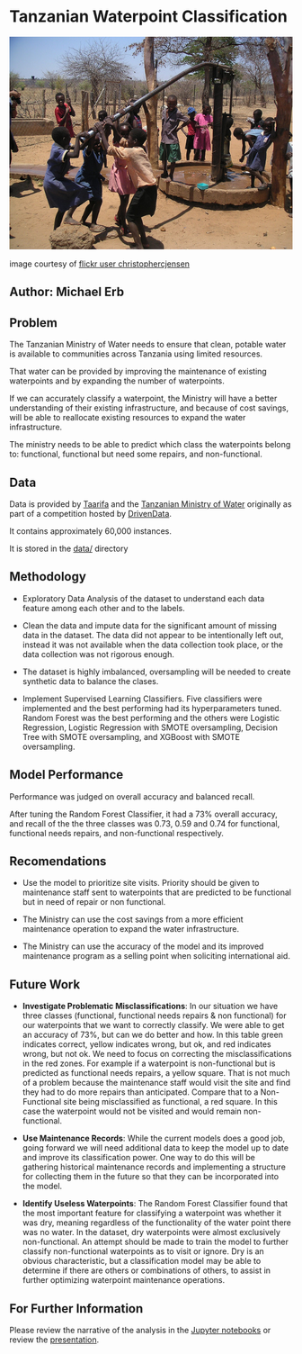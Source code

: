 # Tanzanian Waterpoint Classification

![Pumping Photo](images/pumping.jpg "Tanzanian Water Pump")

image courtesy of [flickr user christophercjensen](https://www.flickr.com/photos/christophercjensen/3559607145)

## Author: Michael Erb

## Problem

The Tanzanian Ministry of Water needs to ensure that clean, potable water is available to communities across Tanzania using limited resources.

That water can be provided by improving the maintenance of existing waterpoints and by expanding the number of waterpoints.

If we can accurately classify a waterpoint, the Ministry will have a better understanding of their existing infrastructure, and because of cost savings, will be able to reallocate existing resources to expand the water infrastructure.

The ministry needs to be able to predict which class the waterpoints belong to: functional, functional but need some repairs, and non-functional.

## Data

Data is provided by [Taarifa](http://taarifa.org/) and the [Tanzanian Ministry of Water](http://maji.go.tz/) originally as part of a competition hosted by [DrivenData](https://www.drivendata.org/competitions/7/pump-it-up-data-mining-the-water-table/).

It contains approximately 60,000 instances.

It is stored in the [data/](data/) directory

## Methodology
* Exploratory Data Analysis of the dataset to understand each data feature among each other and to the labels.

* Clean the data and impute data for the significant amount of missing data in the dataset.  The data did not appear to be intentionally left out, instead it was not available when the data collection took place, or the data collection was not rigorous enough.

* The dataset is highly imbalanced, oversampling will be needed to create synthetic data to balance the clases.

* Implement Supervised Learning Classifiers. Five classifiers were implemented and the best performing had its hyperparameters tuned.  Random Forest was the best performing and the others were Logistic Regression, Logistic Regression with SMOTE oversampling, Decision Tree with SMOTE oversampling, and XGBoost with SMOTE oversampling.

## Model Performance
Performance was judged on overall accuracy and balanced recall.

After tuning the Random Forest Classifier, it had a 73% overall accuracy, and recall of the the three classes was 0.73, 0.59 and 0.74 for functional, functional needs repairs, and non-functional respectively.

## Recomendations
* Use the model to prioritize site visits.  Priority should be given to maintenance staff sent to waterpoints that are predicted to be functional but in need of repair or non functional.

* The Ministry can use the cost savings from a more efficient maintenance operation to expand the water infrastructure.

* The Ministry can use the accuracy of the model and its improved maintenance program as a selling point when soliciting international aid.

## Future Work
* **Investigate Problematic Misclassifications**: In our situation we have three classes (functional, functional needs repairs & non functional) for our waterpoints that we want to correctly classify.  We were able to get an accuracy of 73%, but can we do better and how.  In this table green indicates correct, yellow indicates wrong, but ok, and red indicates wrong, but not ok.  We need to focus on correcting the misclassifications in the red zones.  For example if a waterpoint is non-functional but is predicted as functional needs repairs, a yellow square. That is not much of a problem because the maintenance staff would visit the site and find they had to do more repairs than anticipated.  Compare that to a Non-Functional site being misclassified as functional, a red square.  In this case the waterpoint would not be visited and would remain non-functional.

* **Use Maintenance Records**: While the current models does a good job, going forward we will need additional data to keep the model up to date and improve its classification power.  One way to do this will be gathering historical maintenance records and implementing a structure for collecting them in the future so that they can be incorporated into the model.

* **Identify Useless Waterpoints**: The Random Forest Classifier found that the most important feature for classifying a waterpoint was whether it was dry, meaning regardless of the functionality of the water point there was no water.  In the dataset, dry waterpoints were almost exclusively non-functional.  An attempt should be made to train the model to further classify non-functional waterpoints as to visit or ignore.  Dry is an obvious characteristic, but a classification model may be able to determine if there are others or combinations of others, to assist in further optimizing waterpoint maintenance operations.

## For Further Information
Please review the narrative of the analysis in the [Jupyter notebooks](index.ipynb) or review the [presentation](Tanzanian_Waterpoints_Presentation.pdf).
